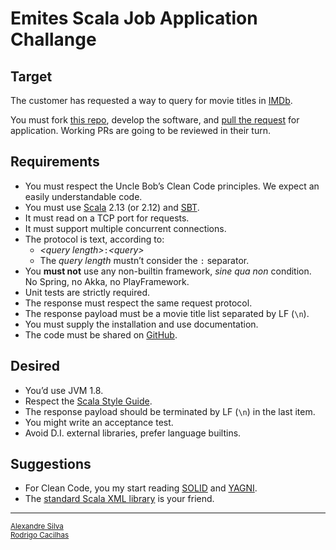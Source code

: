 [github]: https://github.com/
[imdb]: https://imdb.com/
[pulls]: https://github.com/Contabilone/scala-job-challenge/pulls
[sbt]: https://www.scala-sbt.org/
[scala]: https://www.scala-lang.org/
[solid]: https://www.wikiwand.com/en/SOLID
[style-guide]: https://docs.scala-lang.org/style/
[this]: https://github.com/Contabilone/scala-job-challenge
[xml]: https://scala.github.io/scala-xml/api/1.2.0/scala/xml/
[yagni]: https://www.wikiwand.com/en/You_aren%27t_gonna_need_it

# Emites Scala Job Application Challange

## Target


The customer has requested a way to query for movie titles in [IMDb][imdb].

You must fork [this repo][this], develop the software, and
[pull the request][pulls] for application. Working PRs are going to be reviewed
in their turn.

## Requirements

- You must respect the Uncle Bob’s Clean Code principles. We expect an easily
  understandable code.
- You must use [Scala][scala] 2.13 (or 2.12) and [SBT][sbt].
- It must read on a TCP port for requests.
- It must support multiple concurrent connections.
- The protocol is text, according to:
    - <em>&lt;query length&gt;</em>`:`<em>&lt;query&gt;</em>
    - The *query length* mustn’t consider the `:` separator.
- You **must not** use any non-builtin framework, *sine qua non* condition.
  No Spring, no Akka, no PlayFramework.
- Unit tests are strictly required.
- The response must respect the same request protocol.
- The response payload must be a movie title list separated by LF (`\n`).
- You must supply the installation and use documentation.
- The code must be shared on [GitHub][github].

## Desired

- You’d use JVM 1.8.
- Respect the [Scala Style Guide][style-guide].
- The response payload should be terminated by LF (`\n`) in the last item.
- You might write an acceptance test.
- Avoid D.I. external libraries, prefer language builtins.

## Suggestions

- For Clean Code, you my start reading [SOLID][solid] and [YAGNI][yagni].
- The [standard Scala XML library][xml] is your friend.

-----

<a href="mailto:alexandre.silva@contabilone.com"><small>Alexandre Silva</small></a><br/>
<a href="mailto:rodrigo.cacilhas@contabilone.com"><small>Rodrigo Cacilhas</small></a>
